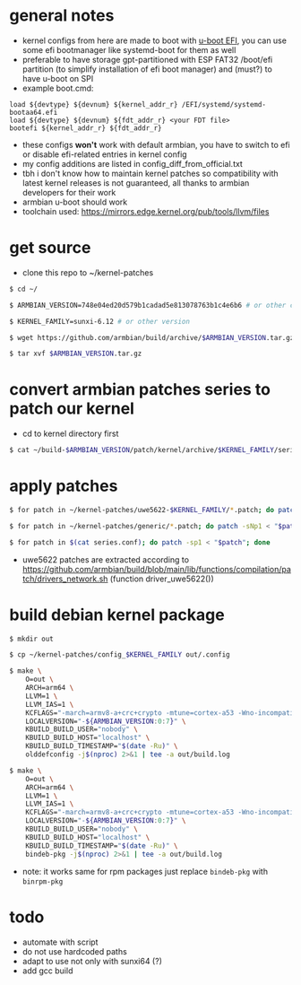 # general notes
- kernel configs from here are made to boot with [u-boot EFI](https://docs.u-boot.org/en/stable/develop/uefi/uefi.html), you can use some efi bootmanager like systemd-boot for them as well
- preferable to have storage gpt-partitioned with ESP FAT32 /boot/efi partition (to simplify installation of efi boot manager) and (must?) to have u-boot on SPI
- example boot.cmd:
```
load ${devtype} ${devnum} ${kernel_addr_r} /EFI/systemd/systemd-bootaa64.efi
load ${devtype} ${devnum} ${fdt_addr_r} <your FDT file>
bootefi ${kernel_addr_r} ${fdt_addr_r}
```
- these configs **won't** work with default armbian, you have to switch to efi or disable efi-related entries in kernel config
- my config additions are listed in config_diff_from_official.txt
- tbh i don't know how to maintain kernel patches so compatibility with latest kernel releases is not guaranteed, all thanks to armbian developers for their work
- armbian u-boot should work
- toolchain used: https://mirrors.edge.kernel.org/pub/tools/llvm/files

# get source
- clone this repo to ~/kernel-patches
```bash
$ cd ~/

$ ARMBIAN_VERSION=748e04ed20d579b1cadad5e813078763b1c4e6b6 # or other commit

$ KERNEL_FAMILY=sunxi-6.12 # or other version

$ wget https://github.com/armbian/build/archive/$ARMBIAN_VERSION.tar.gz

$ tar xvf $ARMBIAN_VERSION.tar.gz 
```

# convert armbian patches series to patch our kernel
- cd to kernel directory first
```bash
$ cat ~/build-$ARMBIAN_VERSION/patch/kernel/archive/$KERNEL_FAMILY/series.conf | sed "/^[#-]/d; /^$/d; s#\t#$HOME/build-$ARMBIAN_VERSION/patch/kernel/archive/$KERNEL_FAMILY/#g" > series.conf
```

# apply patches
```bash
$ for patch in ~/kernel-patches/uwe5622-$KERNEL_FAMILY/*.patch; do patch -sNp1 < "$patch"; done

$ for patch in ~/kernel-patches/generic/*.patch; do patch -sNp1 < "$patch"; done

$ for patch in $(cat series.conf); do patch -sp1 < "$patch"; done
```
- uwe5622 patches are extracted according to https://github.com/armbian/build/blob/main/lib/functions/compilation/patch/drivers_network.sh (function driver_uwe5622())

# build debian kernel package
```bash
$ mkdir out

$ cp ~/kernel-patches/config_$KERNEL_FAMILY out/.config

$ make \
    O=out \
    ARCH=arm64 \
    LLVM=1 \
    LLVM_IAS=1 \
    KCFLAGS="-march=armv8-a+crc+crypto -mtune=cortex-a53 -Wno-incompatible-pointer-types-discards-qualifiers -I$PWD/drivers/net/wireless/uwe5622/unisocwcn/include" \
    LOCALVERSION="-${ARMBIAN_VERSION:0:7}" \
    KBUILD_BUILD_USER="nobody" \
    KBUILD_BUILD_HOST="localhost" \
    KBUILD_BUILD_TIMESTAMP="$(date -Ru)" \
    olddefconfig -j$(nproc) 2>&1 | tee -a out/build.log

$ make \
    O=out \
    ARCH=arm64 \
    LLVM=1 \
    LLVM_IAS=1 \
    KCFLAGS="-march=armv8-a+crc+crypto -mtune=cortex-a53 -Wno-incompatible-pointer-types-discards-qualifiers -I$PWD/drivers/net/wireless/uwe5622/unisocwcn/include" \
    LOCALVERSION="-${ARMBIAN_VERSION:0:7}" \
    KBUILD_BUILD_USER="nobody" \
    KBUILD_BUILD_HOST="localhost" \
    KBUILD_BUILD_TIMESTAMP="$(date -Ru)" \
    bindeb-pkg -j$(nproc) 2>&1 | tee -a out/build.log
```
- note: it works same for rpm packages just replace `bindeb-pkg` with `binrpm-pkg`

# todo
- automate with script
- do not use hardcoded paths
- adapt to use not only with sunxi64 (?)
- add gcc build
